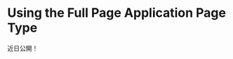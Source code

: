# Using the Full Page Application Page Type

近日公開！


<!-- Follow these steps to create and configure a Full Page Application Page:

1. [Create a new Page](./adding-a-page-to-a-site.md) and select *Full Page Application* under the *Other* heading.
1. Enter a name and click *Add*.
1. Select the application you want to display from the list of applications under the *Full Page Application* heading. By default, you can set the Blogs, Wiki, Media Gallery, Message Boards, RSS, Documents and Media, Form, or Application Authorization Request to be the sole application for the page. Developers can make their applications Full Page Applications. TODO: Link to a write doc on making your app a full page app -->


<!-- 
    ![A Full Page Application Page supports many applications.](./using-the-full-page-application-page/images/01.png)

1. Click *Save* to apply the changes.

## Scoping Full Page Application Data

All applications supported by the Full Page Application page type are non-instanceable and the content of the application you choose is based on the instance for that Site. Therefore, if you already had data in your application, such as a Wiki, it appears on the page. If you want to configure a full page application, such as wiki, to be scoped to a specific page, you can configure that through the application's settings. Below is an example for a Wiki:

1. From the page, click the (![Options](../../../../images/icon-options.png)) button for the Wiki and select *Configuration*.

1. From the *Wiki - Configuration* page, select the *Scope* tab.

1. Open the *Scope* menu and select Wiki page you want.

![Configuring the scope.](./using-the-full-page-application-page/images/02.png) -->
